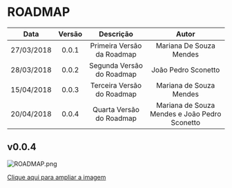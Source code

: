 # ROADMAP

| Data | Versão | Descrição | Autor |
|:----:|:------:|:---------:|:-----:|
|27/03/2018|0.0.1|Primeira Versão da Roadmap|Mariana De Souza Mendes|
|28/03/2018|0.0.2|Segunda Versão do Roadmap|João Pedro Sconetto|
|15/04/2018|0.0.3|Terceira Versão do Roadmap|Mariana de Souza Mendes|
|20/04/2018|0.0.4|Quarta Versão do Roadmap|Mariana de Souza Mendes e João Pedro Sconetto|

## v0.0.4

![ROADMAP.png](https://uploaddeimagens.com.br/images/001/382/379/original/ROADMAP_%282%29.png?1524243987)

[Clique aqui para ampliar a imagem](https://uploaddeimagens.com.br/images/001/382/379/original/ROADMAP_%282%29.png?1524243987)